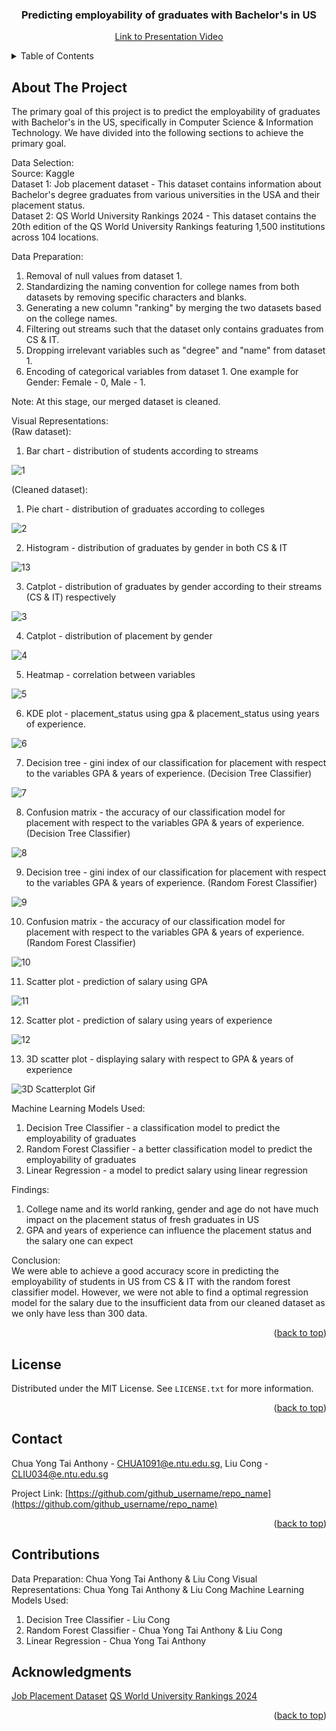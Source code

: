 <!-- Improved compatibility of back to top link: See: https://github.com/othneildrew/Best-README-Template/pull/73 -->
<a name="readme-top"></a>

<h3 align="center">Predicting employability of graduates with Bachelor's in US</h3>
<p align="center">
    <a href="https://www.youtube.com/watch?v=aNG5O4Qzyfw">Link to Presentation Video</a>
  </p>
<!-- TABLE OF CONTENTS -->
<details>
  <summary>Table of Contents</summary>
  <ol>
    <li>
      <a href="#about-the-project">About The Project</a>
    </li>
    <li><a href="#license">License</a></li>
    <li><a href="#contact">Contact</a></li>
    <li><a href="#acknowledgments">Acknowledgments</a></li>
  </ol>
</details>



<!-- ABOUT THE PROJECT -->
## About The Project
The primary goal of this project is to predict the employability of graduates with Bachelor's in the US, specifically in Computer Science & Information Technology. We have divided into the following sections to achieve the primary goal. 

Data Selection:
<br>
Source: Kaggle
<br>
Dataset 1: Job placement dataset - This dataset contains information about Bachelor's degree graduates from various universities in the USA and their placement status. 
<br>
Dataset 2: QS World University Rankings 2024 - This dataset contains the 20th edition of the QS World University Rankings featuring 1,500 institutions across 104 locations.

Data Preparation:
1) Removal of null values from dataset 1.
2) Standardizing the naming convention for college names from both datasets by removing specific characters and blanks.
3) Generating a new column "ranking" by merging the two datasets based on the college names.
4) Filtering out streams such that the dataset only contains graduates from CS & IT.
5) Dropping irrelevant variables such as "degree" and "name" from dataset 1.
6) Encoding of categorical variables from dataset 1. One example for Gender: Female - 0, Male - 1.

Note:
At this stage, our merged dataset is cleaned.

Visual Representations:
<br>
(Raw dataset):
1) Bar chart - distribution of students according to streams

![1](https://github.com/liuconggg/FCS4_Team-5-/assets/128717856/07f38486-8e0f-4c9b-9108-6e988805d5cd)


(Cleaned dataset):
1) Pie chart - distribution of graduates according to colleges

![2](https://github.com/liuconggg/FCS4_Team-5-/assets/128717856/6a87ff0d-b9f3-4415-a8fe-0f1b0d21fe26)

2) Histogram - distribution of graduates by gender in both CS & IT

![13](https://github.com/liuconggg/FCS4_Team-5-/assets/128717856/6321d7f5-8f71-4e8a-9233-31d63865b37b)

3) Catplot - distribution of graduates by gender according to their streams (CS & IT) respectively

![3](https://github.com/liuconggg/FCS4_Team-5-/assets/128717856/24422810-730f-47ed-b187-6342f834dd4c)

4) Catplot - distribution of placement by gender

![4](https://github.com/liuconggg/FCS4_Team-5-/assets/128717856/90c79852-d86a-4301-997c-d82dca097b04)

5) Heatmap - correlation between variables

![5](https://github.com/liuconggg/FCS4_Team-5-/assets/128717856/11d83e03-6ffa-4c8a-8c89-f5a97ce4f594)

6) KDE plot - placement_status using gpa & placement_status using years of experience.

![6](https://github.com/liuconggg/FCS4_Team-5-/assets/128717856/3b20be9f-1b48-4da8-9264-115b44a2bc95)

7) Decision tree - gini index of our classification for placement with respect to the variables GPA & years of experience. (Decision Tree Classifier)

![7](https://github.com/liuconggg/FCS4_Team-5-/assets/128717856/55147a37-105f-4444-88ac-6b3f2cd0a528)

8) Confusion matrix - the accuracy of our classification model for placement with respect to the variables GPA & years of experience. (Decision Tree Classifier)

![8](https://github.com/liuconggg/FCS4_Team-5-/assets/128717856/6036cf3a-738e-4b0b-ae20-6bcc59faca0a)

9) Decision tree - gini index of our classification for placement with respect to the variables GPA & years of experience. (Random Forest Classifier)

![9](https://github.com/liuconggg/FCS4_Team-5-/assets/128717856/16208b9e-367b-44fc-8d64-9a819e928569)

10) Confusion matrix - the accuracy of our classification model for placement with respect to the variables GPA & years of experience. (Random Forest Classifier)

![10](https://github.com/liuconggg/FCS4_Team-5-/assets/128717856/7b896df6-3a34-4de4-aa7c-50c04eeb58c0)

11) Scatter plot - prediction of salary using GPA

![11](https://github.com/liuconggg/FCS4_Team-5-/assets/128717856/43cd3ec2-8c26-456a-929a-27393ba3cc1d)

12) Scatter plot - prediction of salary using years of experience

![12](https://github.com/liuconggg/FCS4_Team-5-/assets/128717856/cd4480bf-cbbe-4444-a9b8-a6530af87344)

13) 3D scatter plot - displaying salary with respect to GPA & years of experience

![3D Scatterplot Gif](https://github.com/liuconggg/FCS4_Team-5-/assets/128717856/8028451c-f3cc-4940-8cf6-bcfc79b06343)


Machine Learning Models Used:
1) Decision Tree Classifier - a classification model to predict the employability of graduates
2) Random Forest Classifier - a better classification model to predict the employability of graduates
3) Linear Regression - a model to predict salary using linear regression

Findings:
1. College name and its world ranking, gender and age do not have much impact on the placement status of fresh graduates in US
2. GPA and years of experience can influence the placement status and the salary one can expect 

Conclusion: <br>
We were able to achieve a good accuracy score in predicting the employability of students in US from CS & IT with the random forest classifier model. 
However, we were not able to find a optimal regression model for the salary due to the insufficient data from our cleaned dataset as we only have less than 300 data.

<p align="right">(<a href="#readme-top">back to top</a>)</p>

<!-- LICENSE -->
## License

Distributed under the MIT License. See `LICENSE.txt` for more information.

<p align="right">(<a href="#readme-top">back to top</a>)</p>



<!-- CONTACT -->
## Contact

Chua Yong Tai Anthony - CHUA1091@e.ntu.edu.sg, 
Liu Cong - CLIU034@e.ntu.edu.sg

Project Link: [https://github.com/github_username/repo_name](https://github.com/github_username/repo_name)

<p align="right">(<a href="#readme-top">back to top</a>)</p>

## Contributions
Data Preparation: Chua Yong Tai Anthony & Liu Cong
Visual Representations: Chua Yong Tai Anthony & Liu Cong
Machine Learning Models Used:
1) Decision Tree Classifier - Liu Cong
2) Random Forest Classifier - Chua Yong Tai Anthony & Liu Cong
3) Linear Regression - Chua Yong Tai Anthony

<!-- ACKNOWLEDGMENTS -->
## Acknowledgments

[Job Placement Dataset]
[QS World University Rankings 2024]

<p align="right">(<a href="#readme-top">back to top</a>)</p>

<!-- MARKDOWN LINKS & IMAGES -->
[Job Placement Dataset]: https://www.kaggle.com/datasets/mahad049/job-placement-dataset/data
[QS World University Rankings 2024]: https://www.kaggle.com/datasets/joebeachcapital/qs-world-university-rankings-2024
